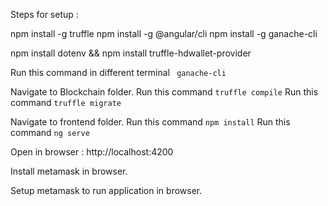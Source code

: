 Steps for setup : 


npm install -g truffle
npm install -g @angular/cli
npm install -g ganache-cli

npm install dotenv && npm install truffle-hdwallet-provider


Run this command in different terminal ` ganache-cli`

Navigate to Blockchain folder.
Run this command   `truffle compile`
Run this command   `truffle migrate`


Navigate to frontend folder.
Run this command  `npm install`
 Run this command  `ng serve `


Open in browser :  http://localhost:4200

Install metamask in browser.

Setup metamask to run application in browser.
